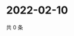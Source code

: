 # 2022-02-10

共 0 条

<!-- BEGIN WEIBO -->
<!-- 最后更新时间 Thu Feb 10 2022 16:16:08 GMT+0800 (China Standard Time) -->

<!-- END WEIBO -->
